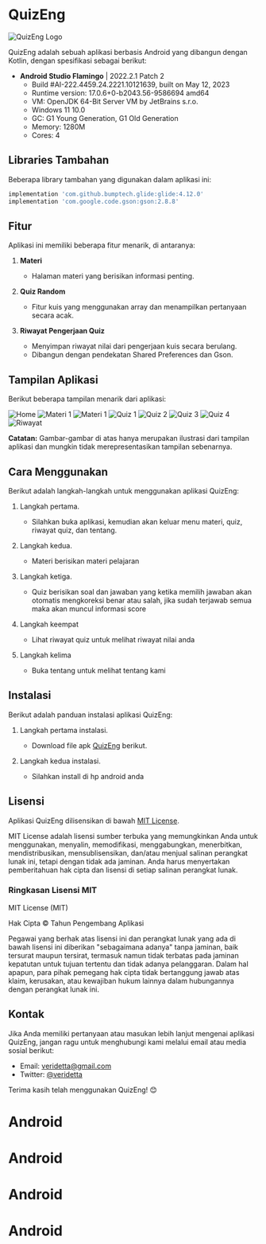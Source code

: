 # QuizEng

![QuizEng Logo](https://github.com/veridetta/QuizEng/blob/master/app/src/main/res/drawable/ic_tropy.png)

QuizEng adalah sebuah aplikasi berbasis Android yang dibangun dengan Kotlin, dengan spesifikasi sebagai berikut:

- **Android Studio Flamingo** | 2022.2.1 Patch 2
  - Build #AI-222.4459.24.2221.10121639, built on May 12, 2023
  - Runtime version: 17.0.6+0-b2043.56-9586694 amd64
  - VM: OpenJDK 64-Bit Server VM by JetBrains s.r.o.
  - Windows 11 10.0
  - GC: G1 Young Generation, G1 Old Generation
  - Memory: 1280M
  - Cores: 4

## Libraries Tambahan

Beberapa library tambahan yang digunakan dalam aplikasi ini:

```gradle
implementation 'com.github.bumptech.glide:glide:4.12.0'
implementation 'com.google.code.gson:gson:2.8.8'
```

## Fitur

Aplikasi ini memiliki beberapa fitur menarik, di antaranya:

1. **Materi**
   - Halaman materi yang berisikan informasi penting.
   
2. **Quiz Random**
   - Fitur kuis yang menggunakan array dan menampilkan pertanyaan secara acak.

3. **Riwayat Pengerjaan Quiz**
   - Menyimpan riwayat nilai dari pengerjaan kuis secara berulang.
   - Dibangun dengan pendekatan Shared Preferences dan Gson.
## Tampilan Aplikasi

Berikut beberapa tampilan menarik dari aplikasi:

![Home](https://github.com/veridetta/QuizEng/blob/master/image/Screenshot_20230722_140253.png)
![Materi 1](https://github.com/veridetta/QuizEng/blob/master/image/Screenshot_20230722_140352.png) ![Materi 1](https://github.com/veridetta/QuizEng/blob/master/image/Screenshot_20230722_140435.png)
![Quiz 1](https://github.com/veridetta/QuizEng/blob/master/image/Screenshot_20230722_140508.png) ![Quiz 2](https://github.com/veridetta/QuizEng/blob/master/image/Screenshot_20230722_140518.png) ![Quiz 3](https://github.com/veridetta/QuizEng/blob/master/image/Screenshot_20230722_140603.png) ![Quiz 4](https://github.com/veridetta/QuizEng/blob/master/image/Screenshot_20230722_140622.png)
![Riwayat](https://github.com/veridetta/QuizEng/blob/master/image/Screenshot_20230722_140648.png)


**Catatan:** Gambar-gambar di atas hanya merupakan ilustrasi dari tampilan aplikasi dan mungkin tidak merepresentasikan tampilan sebenarnya.

## Cara Menggunakan

Berikut adalah langkah-langkah untuk menggunakan aplikasi QuizEng:

1. Langkah pertama.
   - Silahkan buka aplikasi, kemudian akan keluar menu materi, quiz, riwayat quiz, dan tentang.

2. Langkah kedua.
   - Materi berisikan materi pelajaran

3. Langkah ketiga.
   - Quiz berisikan soal dan jawaban yang ketika memilih jawaban akan otomatis mengkoreksi benar atau salah, jika sudah terjawab semua maka akan muncul informasi score
4. Langkah keempat
   - Lihat riwayat quiz untuk melihat riwayat nilai anda
5. Langkah kelima
   - Buka tentang untuk melihat tentang kami


## Instalasi

Berikut adalah panduan instalasi aplikasi QuizEng:

1. Langkah pertama instalasi.
   - Download file apk [QuizEng](https://github.com/veridetta/QuizEng/blob/master/app/build/intermediates/apk/debug/app-debug.apk) berikut.

2. Langkah kedua instalasi.
   - Silahkan install di hp android anda


## Lisensi

Aplikasi QuizEng dilisensikan di bawah [MIT License](https://opensource.org/licenses/MIT).

MIT License adalah lisensi sumber terbuka yang memungkinkan Anda untuk menggunakan, menyalin, memodifikasi, menggabungkan, menerbitkan, mendistribusikan, mensublisensikan, dan/atau menjual salinan perangkat lunak ini, tetapi dengan tidak ada jaminan. Anda harus menyertakan pemberitahuan hak cipta dan lisensi di setiap salinan perangkat lunak.

### Ringkasan Lisensi MIT

MIT License (MIT)

Hak Cipta © Tahun Pengembang Aplikasi

Pegawai yang berhak atas lisensi ini dan perangkat lunak yang ada di bawah lisensi ini diberikan "sebagaimana adanya" tanpa jaminan, baik tersurat maupun tersirat, termasuk namun tidak terbatas pada jaminan kepatutan untuk tujuan tertentu dan tidak adanya pelanggaran. Dalam hal apapun, para pihak pemegang hak cipta tidak bertanggung jawab atas klaim, kerusakan, atau kewajiban hukum lainnya dalam hubungannya dengan perangkat lunak ini.

## Kontak

Jika Anda memiliki pertanyaan atau masukan lebih lanjut mengenai aplikasi QuizEng, jangan ragu untuk menghubungi kami melalui email atau media sosial berikut:

- Email: veridetta@gmail.com
- Twitter: [@veridetta](https://twitter.com/veridetta)

Terima kasih telah menggunakan QuizEng! 😊
# Android
# Android
# Android
# Android
